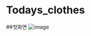 # Todays_clothes
##첫화면
![image](https://user-images.githubusercontent.com/48404941/123182513-95677600-d4ca-11eb-82b0-7ecca486f302.png)
